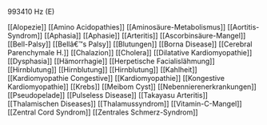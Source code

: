 993410 Hz (E)

[[Alopezie]]
[[Amino Acidopathies]]
[[Aminosäure-Metabolismus]]
[[Aortitis-Syndrom]]
[[Aphasia]]
[[Aphasie]]
[[Arteritis]]
[[Ascorbinsäure-Mangel]]
[[Bell-Palsy]]
[[Bellâ€™s Palsy]]
[[Blutungen]]
[[Borna Disease]]
[[Cerebral Parenchymale H.]]
[[Chalazion]]
[[Cholera]]
[[Dilatative Kardiomyopathie]]
[[Dysphasia]]
[[Hämorrhagie]]
[[Herpetische Facialislähmung]]
[[Hirnblutung]]
[[Hirnblutung]]
[[Hirnblutung]]
[[Kahlheit]]
[[Kardiomyopathie Congestive]]
[[Kardiomyopathie]]
[[Kongestive Kardiomyopathie]]
[[Krebs]]
[[Meibom Cyst]]
[[Nebennierenerkrankungen]]
[[Pseudopelade]]
[[Pulseless Disease]]
[[Takayasu Arteritis]]
[[Thalamischen Diseases]]
[[Thalamussyndrom]]
[[Vitamin-C-Mangel]]
[[Zentral Cord Syndrom]]
[[Zentrales Schmerz-Syndrom]]